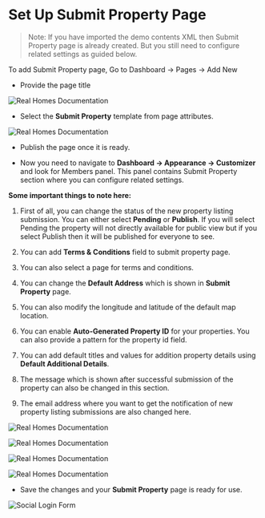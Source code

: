 # Set Up Submit Property Page

> Note: If you have imported the demo contents XML then Submit Property page is already created. But you still need to configure related settings as guided below.

To add Submit Property page, Go to Dashboard → Pages → Add New

- Provide the page title 

![Real Homes Documentation](images/member-pages/submit-property-title.png)

- Select the **Submit Property** template from page attributes.

![Real Homes Documentation](images/member-pages/submit-property-template.png)

- Publish the page once it is ready.

- Now you need to navigate to **Dashboard → Appearance → Customizer** and look for Members panel. This panel contains Submit Property section where you can configure related settings.

**Some important things to note here:**

1. First of all, you can change the status of the new property listing submission. You can either select **Pending** or **Publish**. If you will select Pending the property will not directly available for public view but if you select Publish then it will be published for everyone to see.

2. You can add **Terms & Conditions** field to submit property page.

3. You can also select a page for terms and conditions.

4. You can change the **Default Address** which is shown in **Submit Property** page.

5. You can also modify the longitude and latitude of the default map location.

6. You can enable **Auto-Generated Property ID** for your properties. You can also provide a pattern for the property id field.

7. You can add default titles and values for addition property details using **Default Additional Details**.

8. The message which is shown after successful submission of the property can also be changed in this section.

9. The email address where you want to get the notification of new property listing submissions are also changed here.

![Real Homes Documentation](images/member-pages/members-customizer.png)

![Real Homes Documentation](images/member-pages/submit-property-panel.png)

![Real Homes Documentation](images/member-pages/submit-property-customizer-settings.png)

![Real Homes Documentation](images/member-pages/submit-property-customizer-settings-2.png)

- Save the changes and your **Submit Property** page is ready for use. 

![Social Login Form](images/member-pages/submit-property-front-end-mod.png)
